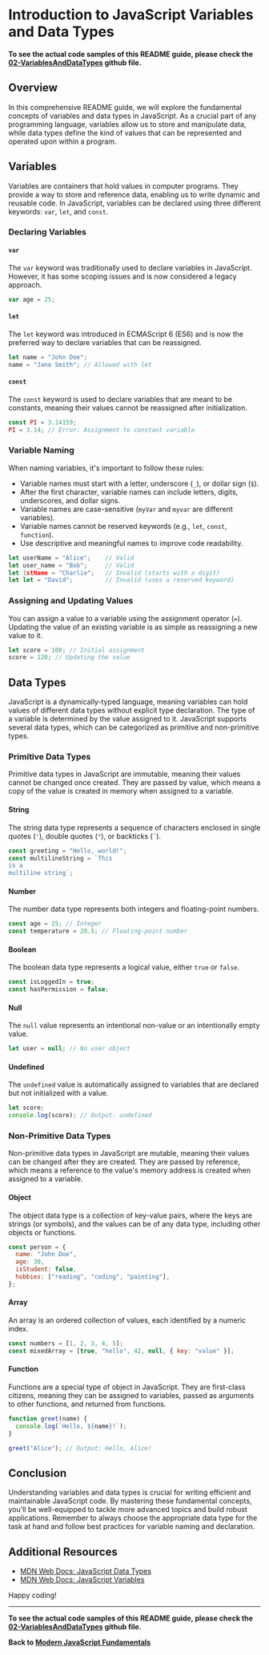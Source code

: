 # Introduction to JavaScript Variables and Data Types

**To see the actual code samples of this README guide, please check the [02-VariablesAndDataTypes](https://github.com/GunaPalanivel/Modern-JavaScript-Fundamentals/tree/main/02-VariablesAndDataTypes) github file.**

## Overview

In this comprehensive README guide, we will explore the fundamental concepts of variables and data types in JavaScript. As a crucial part of any programming language, variables allow us to store and manipulate data, while data types define the kind of values that can be represented and operated upon within a program.

## Variables

Variables are containers that hold values in computer programs. They provide a way to store and reference data, enabling us to write dynamic and reusable code. In JavaScript, variables can be declared using three different keywords: `var`, `let`, and `const`.

### Declaring Variables

#### `var`

The `var` keyword was traditionally used to declare variables in JavaScript. However, it has some scoping issues and is now considered a legacy approach.

```javascript
var age = 25;
```

#### `let`

The `let` keyword was introduced in ECMAScript 6 (ES6) and is now the preferred way to declare variables that can be reassigned.

```javascript
let name = "John Doe";
name = "Jane Smith"; // Allowed with let
```

#### `const`

The `const` keyword is used to declare variables that are meant to be constants, meaning their values cannot be reassigned after initialization.

```javascript
const PI = 3.14159;
PI = 3.14; // Error: Assignment to constant variable
```

### Variable Naming

When naming variables, it's important to follow these rules:

- Variable names must start with a letter, underscore (`_`), or dollar sign (`$`).
- After the first character, variable names can include letters, digits, underscores, and dollar signs.
- Variable names are case-sensitive (`myVar` and `myvar` are different variables).
- Variable names cannot be reserved keywords (e.g., `let`, `const`, `function`).
- Use descriptive and meaningful names to improve code readability.

```javascript
let userName = "Alice";    // Valid
let user_name = "Bob";     // Valid
let 1stName = "Charlie";   // Invalid (starts with a digit)
let let = "David";         // Invalid (uses a reserved keyword)
```

### Assigning and Updating Values

You can assign a value to a variable using the assignment operator (`=`). Updating the value of an existing variable is as simple as reassigning a new value to it.

```javascript
let score = 100; // Initial assignment
score = 120; // Updating the value
```

## Data Types

JavaScript is a dynamically-typed language, meaning variables can hold values of different data types without explicit type declaration. The type of a variable is determined by the value assigned to it. JavaScript supports several data types, which can be categorized as primitive and non-primitive types.

### Primitive Data Types

Primitive data types in JavaScript are immutable, meaning their values cannot be changed once created. They are passed by value, which means a copy of the value is created in memory when assigned to a variable.

#### String

The string data type represents a sequence of characters enclosed in single quotes (`'`), double quotes (`"`), or backticks (`` ` ``).

```javascript
const greeting = "Hello, world!";
const multilineString = `This
is a
multiline string`;
```

#### Number

The number data type represents both integers and floating-point numbers.

```javascript
const age = 25; // Integer
const temperature = 20.5; // Floating-point number
```

#### Boolean

The boolean data type represents a logical value, either `true` or `false`.

```javascript
const isLoggedIn = true;
const hasPermission = false;
```

#### Null

The `null` value represents an intentional non-value or an intentionally empty value.

```javascript
let user = null; // No user object
```

#### Undefined

The `undefined` value is automatically assigned to variables that are declared but not initialized with a value.

```javascript
let score;
console.log(score); // Output: undefined
```

### Non-Primitive Data Types

Non-primitive data types in JavaScript are mutable, meaning their values can be changed after they are created. They are passed by reference, which means a reference to the value's memory address is created when assigned to a variable.

#### Object

The object data type is a collection of key-value pairs, where the keys are strings (or symbols), and the values can be of any data type, including other objects or functions.

```javascript
const person = {
  name: "John Doe",
  age: 30,
  isStudent: false,
  hobbies: ["reading", "coding", "painting"],
};
```

#### Array

An array is an ordered collection of values, each identified by a numeric index.

```javascript
const numbers = [1, 2, 3, 4, 5];
const mixedArray = [true, "hello", 42, null, { key: "value" }];
```

#### Function

Functions are a special type of object in JavaScript. They are first-class citizens, meaning they can be assigned to variables, passed as arguments to other functions, and returned from functions.

```javascript
function greet(name) {
  console.log(`Hello, ${name}!`);
}

greet("Alice"); // Output: Hello, Alice!
```

## Conclusion

Understanding variables and data types is crucial for writing efficient and maintainable JavaScript code. By mastering these fundamental concepts, you'll be well-equipped to tackle more advanced topics and build robust applications. Remember to always choose the appropriate data type for the task at hand and follow best practices for variable naming and declaration.

## Additional Resources

- [MDN Web Docs: JavaScript Data Types](https://developer.mozilla.org/en-US/docs/Web/JavaScript/Data_structures)
- [MDN Web Docs: JavaScript Variables](https://developer.mozilla.org/en-US/docs/Web/JavaScript/Guide/Grammar_and_types#Variables)

Happy coding!

---

**To see the actual code samples of this README guide, please check the [02-VariablesAndDataTypes](https://github.com/GunaPalanivel/Modern-JavaScript-Fundamentals/tree/main/02-VariablesAndDataTypes) github file.**

**Back to [Modern JavaScript Fundamentals](https://gunapalanivel.github.io/Modern-JavaScript-Fundamentals/)**
